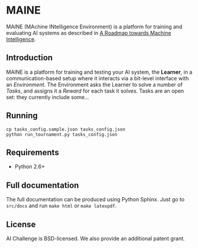 # MAINE

MAINE (MAchine INtelligence Environment) is a platform for training and evaluating AI systems as described in [A Roadmap towards Machine Intelligence](http://arxiv.org/abs/1511.08130).

## Introduction

MAINE is a platform for training and testing your AI system, the **Learner**, in a communication-based setup where it interacts via a bit-level interface with an *Environment*. The Environment asks the Learner to solve a number of *Tasks*, and assigns it a *Reward* for each task it solves. Tasks are an open set: they currently include some...

## Running

```
cp tasks_config.sample.json tasks_config.json
python run_tournament.py tasks_config.json
```

## Requirements
* Python 2.6+


## Full documentation

The full documentation can be produced using Python Sphinx. Just go to
`src/docs` and run `make html` or `make latexpdf`.

## License
AI Challenge is BSD-licensed. We also provide an additional patent grant.
